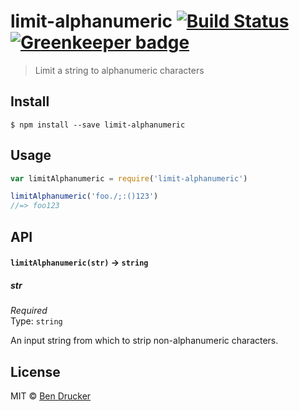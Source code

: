 # limit-alphanumeric [![Build Status](https://travis-ci.org/bendrucker/limit-alphanumeric.svg?branch=master)](https://travis-ci.org/bendrucker/limit-alphanumeric) [![Greenkeeper badge](https://badges.greenkeeper.io/bendrucker/limit-alphanumeric.svg)](https://greenkeeper.io/)

> Limit a string to alphanumeric characters


## Install

```
$ npm install --save limit-alphanumeric
```


## Usage

```js
var limitAlphanumeric = require('limit-alphanumeric')

limitAlphanumeric('foo./;:()123')
//=> foo123
```

## API

#### `limitAlphanumeric(str)` -> `string`

##### str

*Required*  
Type: `string`

An input string from which to strip non-alphanumeric characters.


## License

MIT © [Ben Drucker](http://bendrucker.me)
